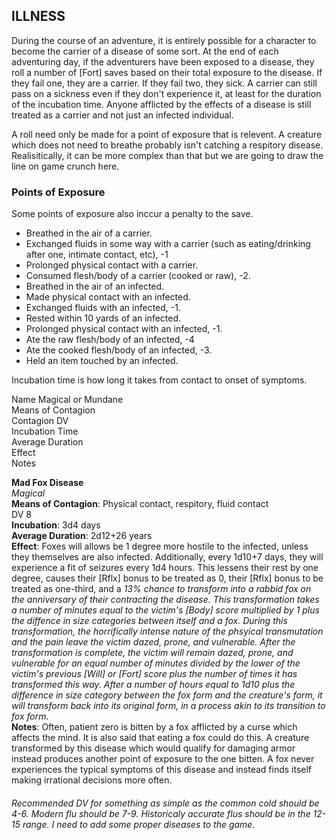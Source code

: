 ## ILLNESS
During the course of an adventure, it is entirely possible for a character to become the carrier of a disease of some sort. At the end of each adventuring day, if the adventurers have been exposed to a disease, they roll a number of [Fort] saves based on their total exposure to the disease. If they fail one, they are a carrier. If they fail two, they sick. A carrier can still pass on a sickness even if they don't experience it, at least for the duration of the incubation time. Anyone afflicted by the effects of a disease is still treated as a carrier and not just an infected individual.

A roll need only be made for a point of exposure that is relevent. A creature which does not need to breathe probably isn't catching a respitory disease. Realisitically, it can be more complex than that but we are going to draw the line on game crunch here.

### Points of Exposure
Some points of exposure also inccur a penalty to the save.  
* Breathed in the air of a carrier.
* Exchanged fluids in some way with a carrier (such as eating/drinking after one, intimate contact, etc), -1
* Prolonged physical contact with a carrier.
* Consumed flesh/body of a carrier (cooked or raw), -2.
* Breathed in the air of an infected.
* Made physical contact with an infected.
* Exchanged fluids with an infected, -1.
* Rested within 10 yards of an infected.
* Prolonged physical contact with an infected, -1.
* Ate the raw flesh/body of an infected, -4
* Ate the cooked flesh/body of an infected, -3.
* Held an item touched by an infected.

Incubation time is how long it takes from contact to onset of symptoms.

Name 
Magical or Mundane   
Means of Contagion  
Contagion DV  
Incubation Time  
Average Duration  
Effect  
Notes

**Mad Fox Disease**  
*Magical*  
**Means of Contagion**: Physical contact, respitory, fluid contact  
DV 8   
**Incubation**: 3d4 days  
**Average Duration**: 2d12+26 years   
**Effect**: Foxes will allows be 1 degree more hostile to the infected, unless they themselves are also infected. Additionally, every 1d10+7 days, they will experience a fit of seizures every 1d4 hours. This lessens their rest by one degree, causes their [Rflx] bonus to be treated as 0, their [Rflx] bonus to be treated as one-third, and a *13% chance to transform into a rabbid fox on the anniversary of their contracting the disease. This transformation takes a number of minutes equal to the victim's [Body] score multiplied by 1 plus the diffence in size categories between itself and a fox. During this transformation, the horrifically intense nature of the phsyical transmutation and the pain leave the victim dazed, prone, and vulnerable. After the transformation is complete, the victim will remain dazed, prone, and vulnerable for an equal number of minutes divided by the lower of the victim's previous [Will] or [Fort] score plus the number of times it has transformed this way. After a number of hours equal to 1d10 plus the difference in size category between the fox form and the creature's form, it will transform back into its original form, in a process akin to its transition to fox form*.  
**Notes**: Often, patient zero is bitten by a fox afflicted by a curse which affects the mind. It is also said that eating a fox could do this. A creature transformed by this disease which would qualify for damaging armor instead produces another point of exposure to the one bitten. A fox never experiences the typical symptoms of this disease and instead finds itself making irrational decisions more often.

###### Recommended DV for something as simple as the common cold should be 4-6. Modern flu should be 7-9. Historicaly accurate flus should be in the 12-15 range. I need to add some proper diseases to the game.
